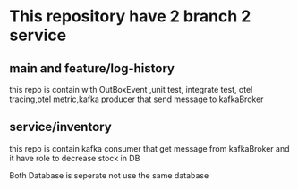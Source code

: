 # This repository have 2 branch 2 service
## main and feature/log-history
this repo is contain with OutBoxEvent ,unit test, integrate test, otel tracing,otel metric,kafka producer that send message to kafkaBroker

## service/inventory
this repo is contain kafka consumer that get message from kafkaBroker and it have role to decrease stock in DB

Both Database is seperate not use the same database

